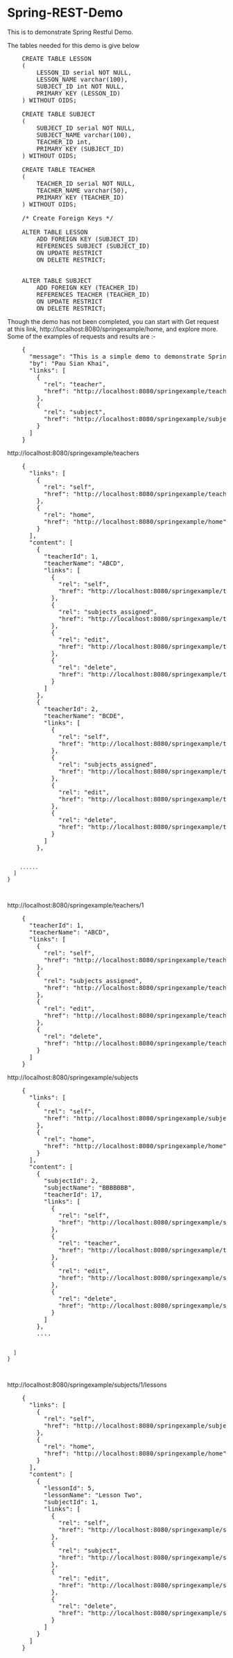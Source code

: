 <h1>Spring-REST-Demo</h1>
<p>This is to demonstrate Spring Restful Demo.</p>
<p>The tables needed for this demo is give below </p>

<pre>
	CREATE TABLE LESSON
	(
		LESSON_ID serial NOT NULL,
		LESSON_NAME varchar(100),
		SUBJECT_ID int NOT NULL,
		PRIMARY KEY (LESSON_ID)
	) WITHOUT OIDS;
		
	CREATE TABLE SUBJECT
	(
		SUBJECT_ID serial NOT NULL,
		SUBJECT_NAME varchar(100),
		TEACHER_ID int,
		PRIMARY KEY (SUBJECT_ID)
	) WITHOUT OIDS;
		
	CREATE TABLE TEACHER
	(
		TEACHER_ID serial NOT NULL,
		TEACHER_NAME varchar(50),
		PRIMARY KEY (TEACHER_ID)
	) WITHOUT OIDS;
			
	/* Create Foreign Keys */
	
	ALTER TABLE LESSON
		ADD FOREIGN KEY (SUBJECT_ID)
		REFERENCES SUBJECT (SUBJECT_ID)
		ON UPDATE RESTRICT
		ON DELETE RESTRICT;
	
	
	ALTER TABLE SUBJECT
		ADD FOREIGN KEY (TEACHER_ID)
		REFERENCES TEACHER (TEACHER_ID)
		ON UPDATE RESTRICT
		ON DELETE RESTRICT;
</pre>

<p>Though the demo has not been completed, you can start with Get request at this link, http://localhost:8080/springexample/home, and explore more. Some of the examples of requests and results are :-</P>
<pre>
	{
	  "message": "This is a simple demo to demonstrate Spring Restful, please follow the links to explore more",
	  "by": "Pau Sian Khai",
	  "links": [
	    {
	      "rel": "teacher",
	      "href": "http://localhost:8080/springexample/teachers"
	    },
	    {
	      "rel": "subject",
	      "href": "http://localhost:8080/springexample/subjects"
	    }
	  ]
	}
</pre>

<p>http://localhost:8080/springexample/teachers</P>
<pre>
	{
	  "links": [
	    {
	      "rel": "self",
	      "href": "http://localhost:8080/springexample/teachers"
	    },
	    {
	      "rel": "home",
	      "href": "http://localhost:8080/springexample/home"
	    }
	  ],
	  "content": [
	    {
	      "teacherId": 1,
	      "teacherName": "ABCD",
	      "links": [
	        {
	          "rel": "self",
	          "href": "http://localhost:8080/springexample/teachers/1"
	        },
	        {
	          "rel": "subjects_assigned",
	          "href": "http://localhost:8080/springexample/teachers/1/subjects"
	        },
	        {
	          "rel": "edit",
	          "href": "http://localhost:8080/springexample/teachers/1"
	        },
	        {
	          "rel": "delete",
	          "href": "http://localhost:8080/springexample/teachers/1"
	        }
	      ]
	    },
	    {
	      "teacherId": 2,
	      "teacherName": "BCDE",
	      "links": [
	        {
	          "rel": "self",
	          "href": "http://localhost:8080/springexample/teachers/2"
	        },
	        {
	          "rel": "subjects_assigned",
	          "href": "http://localhost:8080/springexample/teachers/2/subjects"
	        },
	        {
	          "rel": "edit",
	          "href": "http://localhost:8080/springexample/teachers/2"
	        },
	        {
	          "rel": "delete",
	          "href": "http://localhost:8080/springexample/teachers/2"
	        }
	      ]
	    },
	    
		......
	  ]
	}
</pre>

<p>http://localhost:8080/springexample/teachers/1</P>
<pre>
	{
	  "teacherId": 1,
	  "teacherName": "ABCD",
	  "links": [
	    {
	      "rel": "self",
	      "href": "http://localhost:8080/springexample/teachers/1"
	    },
	    {
	      "rel": "subjects_assigned",
	      "href": "http://localhost:8080/springexample/teachers/1/subjects"
	    },
	    {
	      "rel": "edit",
	      "href": "http://localhost:8080/springexample/teachers/1"
	    },
	    {
	      "rel": "delete",
	      "href": "http://localhost:8080/springexample/teachers/1"
	    }
	  ]
	}
</pre>

<p>http://localhost:8080/springexample/subjects</p>
<pre>
	{
	  "links": [
	    {
	      "rel": "self",
	      "href": "http://localhost:8080/springexample/subjects"
	    },
	    {
	      "rel": "home",
	      "href": "http://localhost:8080/springexample/home"
	    }
	  ],
	  "content": [
	    {
	      "subjectId": 2,
	      "subjectName": "BBBBBBB",
	      "teacherId": 17,
	      "links": [
	        {
	          "rel": "self",
	          "href": "http://localhost:8080/springexample/subjects/2"
	        },
	        {
	          "rel": "teacher",
	          "href": "http://localhost:8080/springexample/teachers/17"
	        },
	        {
	          "rel": "edit",
	          "href": "http://localhost:8080/springexample/subjects/2"
	        },
	        {
	          "rel": "delete",
	          "href": "http://localhost:8080/springexample/subjects/2"
	        }
	      ]
	    },
		....
	    
	  ]
	}
</pre>

<p>http://localhost:8080/springexample/subjects/1/lessons</p>
<pre>
	{
	  "links": [
	    {
	      "rel": "self",
	      "href": "http://localhost:8080/springexample/subjects/1/lessons"
	    },
	    {
	      "rel": "home",
	      "href": "http://localhost:8080/springexample/home"
	    }
	  ],
	  "content": [
	    {
	      "lessonId": 5,
	      "lessonName": "Lesson Two",
	      "subjectId": 1,
	      "links": [
	        {
	          "rel": "self",
	          "href": "http://localhost:8080/springexample/subjects/1/lessons/5"
	        },
	        {
	          "rel": "subject",
	          "href": "http://localhost:8080/springexample/subjects/1"
	        },
	        {
	          "rel": "edit",
	          "href": "http://localhost:8080/springexample/subjects/1/lessons/5"
	        },
	        {
	          "rel": "delete",
	          "href": "http://localhost:8080/springexample/subjects/1/lessons/5"
	        }
	      ]
	    }
	  ]
	}
</pre>